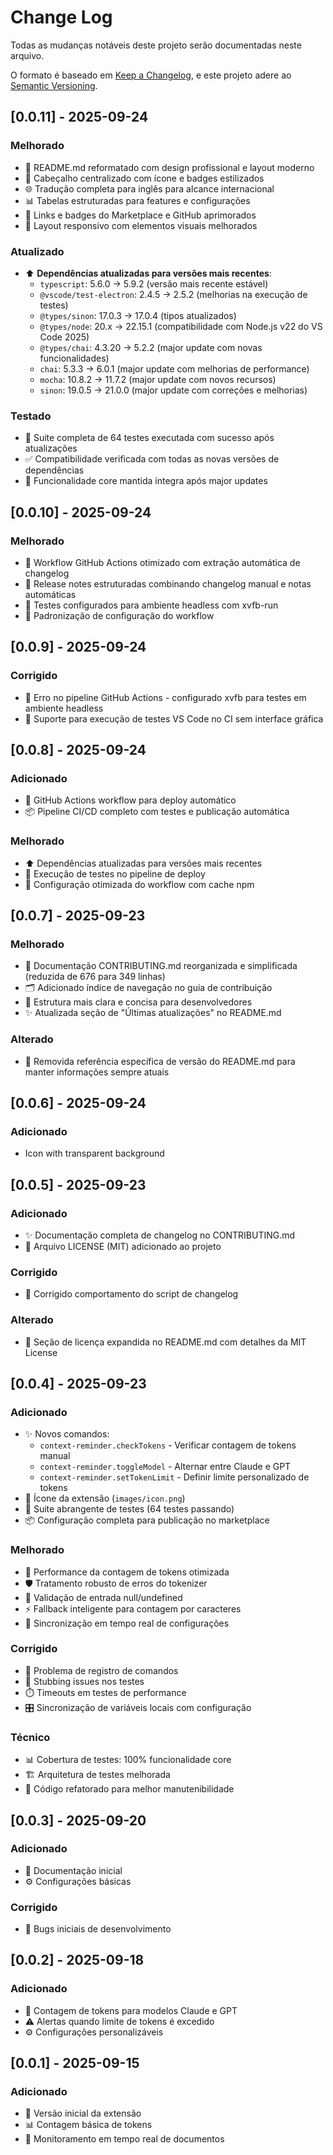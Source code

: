 # Change Log

Todas as mudanças notáveis deste projeto serão documentadas neste arquivo.

O formato é baseado em [Keep a Changelog](https://keepachangelog.com/en/1.0.0/),
e este projeto adere ao [Semantic Versioning](https://semver.org/spec/v2.0.0.html).

## [0.0.11] - 2025-09-24

### Melhorado
- 📄 README.md reformatado com design profissional e layout moderno
- 🎨 Cabeçalho centralizado com ícone e badges estilizados
- 🌐 Tradução completa para inglês para alcance internacional
- 📊 Tabelas estruturadas para features e configurações
- 🔗 Links e badges do Marketplace e GitHub aprimorados
- 📱 Layout responsivo com elementos visuais melhorados

### Atualizado
- ⬆️ **Dependências atualizadas para versões mais recentes**:
  - `typescript`: 5.6.0 → 5.9.2 (versão mais recente estável)
  - `@vscode/test-electron`: 2.4.5 → 2.5.2 (melhorias na execução de testes)
  - `@types/sinon`: 17.0.3 → 17.0.4 (tipos atualizados)
  - `@types/node`: 20.x → 22.15.1 (compatibilidade com Node.js v22 do VS Code 2025)
  - `@types/chai`: 4.3.20 → 5.2.2 (major update com novas funcionalidades)
  - `chai`: 5.3.3 → 6.0.1 (major update com melhorias de performance)
  - `mocha`: 10.8.2 → 11.7.2 (major update com novos recursos)
  - `sinon`: 19.0.5 → 21.0.0 (major update com correções e melhorias)

### Testado
- 🧪 Suite completa de 64 testes executada com sucesso após atualizações
- ✅ Compatibilidade verificada com todas as novas versões de dependências
- 🔧 Funcionalidade core mantida íntegra após major updates

## [0.0.10] - 2025-09-24

### Melhorado
- 🚀 Workflow GitHub Actions otimizado com extração automática de changelog
- 📝 Release notes estruturadas combinando changelog manual e notas automáticas
- 🧪 Testes configurados para ambiente headless com xvfb-run
- 🔧 Padronização de configuração do workflow

## [0.0.9] - 2025-09-24

### Corrigido
- 🐛 Erro no pipeline GitHub Actions - configurado xvfb para testes em ambiente headless
- 🔧 Suporte para execução de testes VS Code no CI sem interface gráfica

## [0.0.8] - 2025-09-24

### Adicionado
- 🚀 GitHub Actions workflow para deploy automático
- 📦 Pipeline CI/CD completo com testes e publicação automática

### Melhorado
- ⬆️ Dependências atualizadas para versões mais recentes
- 🧪 Execução de testes no pipeline de deploy
- 🔧 Configuração otimizada do workflow com cache npm

## [0.0.7] - 2025-09-23

### Melhorado
- 📝 Documentação CONTRIBUTING.md reorganizada e simplificada (reduzida de 676 para 349 linhas)
- 🗂️ Adicionado índice de navegação no guia de contribuição
- 📖 Estrutura mais clara e concisa para desenvolvedores
- ✨ Atualizada seção de "Últimas atualizações" no README.md

### Alterado
- 🔄 Removida referência específica de versão do README.md para manter informações sempre atuais

## [0.0.6] - 2025-09-24

### Adicionado
- Icon with transparent background

## [0.0.5] - 2025-09-23

### Adicionado
- ✨ Documentação completa de changelog no CONTRIBUTING.md
- 📝 Arquivo LICENSE (MIT) adicionado ao projeto

### Corrigido
- 🐛 Corrigido comportamento do script de changelog

### Alterado
- 📝 Seção de licença expandida no README.md com detalhes da MIT License

## [0.0.4] - 2025-09-23

### Adicionado
- ✨ Novos comandos:
  - `context-reminder.checkTokens` - Verificar contagem de tokens manual
  - `context-reminder.toggleModel` - Alternar entre Claude e GPT
  - `context-reminder.setTokenLimit` - Definir limite personalizado de tokens
- 🎯 Ícone da extensão (`images/icon.png`)
- 🧪 Suite abrangente de testes (64 testes passando)
- 📦 Configuração completa para publicação no marketplace

### Melhorado
- 🚀 Performance da contagem de tokens otimizada
- 🛡️ Tratamento robusto de erros do tokenizer
- 📱 Validação de entrada null/undefined
- ⚡ Fallback inteligente para contagem por caracteres
- 🔄 Sincronização em tempo real de configurações

### Corrigido
- 🐛 Problema de registro de comandos
- 🔧 Stubbing issues nos testes
- ⏱️ Timeouts em testes de performance
- 🎛️ Sincronização de variáveis locais com configuração

### Técnico
- 📊 Cobertura de testes: 100% funcionalidade core
- 🏗️ Arquitetura de testes melhorada
- 🧹 Código refatorado para melhor manutenibilidade

## [0.0.3] - 2025-09-20

### Adicionado
- 📝 Documentação inicial
- ⚙️ Configurações básicas

### Corrigido
- 🐛 Bugs iniciais de desenvolvimento

## [0.0.2] - 2025-09-18

### Adicionado
- 🎯 Contagem de tokens para modelos Claude e GPT
- ⚠️ Alertas quando limite de tokens é excedido
- ⚙️ Configurações personalizáveis

## [0.0.1] - 2025-09-15

### Adicionado
- 🚀 Versão inicial da extensão
- 📊 Contagem básica de tokens
- 🔄 Monitoramento em tempo real de documentos